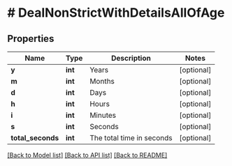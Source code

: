 # # DealNonStrictWithDetailsAllOfAge

## Properties

Name | Type | Description | Notes
------------ | ------------- | ------------- | -------------
**y** | **int** | Years | [optional]
**m** | **int** | Months | [optional]
**d** | **int** | Days | [optional]
**h** | **int** | Hours | [optional]
**i** | **int** | Minutes | [optional]
**s** | **int** | Seconds | [optional]
**total_seconds** | **int** | The total time in seconds | [optional]

[[Back to Model list]](../README.md#documentation-for-models) [[Back to API list]](../README.md#documentation-for-api-endpoints) [[Back to README]](../README.md)
